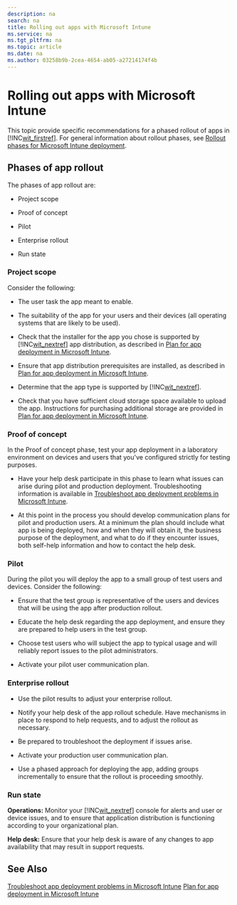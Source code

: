 ```yaml
---
description: na
search: na
title: Rolling out apps with Microsoft Intune
ms.service: na
ms.tgt_pltfrm: na
ms.topic: article
ms.date: na
ms.author: 03258b9b-2cea-4654-ab05-a27214174f4b
---
```

# Rolling out apps with Microsoft Intune
This topic provide specific recommendations for a phased rollout of apps in [!INC[wit_firstref](../Token/wit_firstref_md.md)]. For general information about rollout phases, see [Rollout phases for Microsoft Intune deployment](../Topic/Rollout_phases_for_Microsoft_Intune_deployment.md).

## Phases of app rollout
The phases of app rollout are:

- Project scope

- Proof of concept

- Pilot

- Enterprise rollout

- Run state

### Project scope
Consider the following:

- The user task the app meant to enable.

- The suitability of  the app for your users and their devices (all operating systems that are likely to be used).

- Check that the installer for the app you chose is supported by [!INC[wit_nextref](../Token/wit_nextref_md.md)] app distribution, as described in  [Plan for app deployment in Microsoft Intune](../Topic/Plan_for_app_deployment_in_Microsoft_Intune.md).

- Ensure that app distribution prerequisites are installed, as described in [Plan for app deployment in Microsoft Intune](../Topic/Plan_for_app_deployment_in_Microsoft_Intune.md).

- Determine that the app type is supported by [!INC[wit_nextref](../Token/wit_nextref_md.md)].

- Check that  you have sufficient  cloud storage space available to upload the app. Instructions for purchasing additional storage are provided in [Plan for app deployment in Microsoft Intune](../Topic/Plan_for_app_deployment_in_Microsoft_Intune.md).

### Proof of concept
In the Proof of concept phase, test your app deployment in a laboratory environment on devices and users that you've configured strictly for testing purposes.

- Have your help desk participate in this phase to learn what issues can arise during pilot and production deployment. Troubleshooting information is available in [Troubleshoot app deployment problems in Microsoft Intune](../Topic/Troubleshoot_app_deployment_problems_in_Microsoft_Intune.md).

- At this point in the process you should develop communication plans for pilot and production users. At a minimum the plan should include what app is being deployed, how and when they will obtain it,  the business purpose of the deployment, and what to do if they encounter issues, both self-help information and how to contact the help desk.

### Pilot
During the pilot you will deploy the app to a small group of test users and devices. Consider the following:

- Ensure that the test group is representative of the users and devices that will be using the app after production rollout.

- Educate the help desk  regarding the app deployment, and ensure they are prepared to help users in the test group.

- Choose test users who will subject the app to typical usage and will reliably report issues to the pilot administrators.

- Activate your pilot user communication plan.

### Enterprise rollout

- Use the pilot results to adjust your enterprise rollout.

- Notify your help desk of the app rollout schedule. Have mechanisms in place to respond to help requests, and to adjust the rollout as necessary.

- Be prepared to troubleshoot the deployment if issues arise.

- Activate your production user communication plan.

- Use a phased approach for deploying the app, adding groups incrementally to ensure that the rollout is proceeding smoothly.

### Run state
**Operations:** Monitor your [!INC[wit_nextref](../Token/wit_nextref_md.md)] console for alerts and user or device issues, and to ensure that application distribution is functioning according to your organizational plan.

**Help desk:** Ensure that your help desk is aware of any changes to app availability that may result in support requests.

## See Also
[Troubleshoot app deployment problems in Microsoft Intune](../Topic/Troubleshoot_app_deployment_problems_in_Microsoft_Intune.md)
[Plan for app deployment in Microsoft Intune](../Topic/Plan_for_app_deployment_in_Microsoft_Intune.md)

